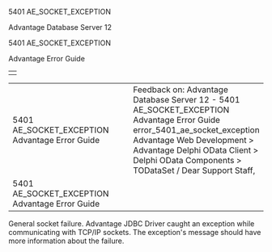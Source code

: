 5401 AE\_SOCKET\_EXCEPTION




Advantage Database Server 12  

5401 AE\_SOCKET\_EXCEPTION

Advantage Error Guide

|  |
| --- |
|  |

|  |  |  |  |  |
| --- | --- | --- | --- | --- |
| 5401 AE\_SOCKET\_EXCEPTION  Advantage Error Guide |  |  | Feedback on: Advantage Database Server 12 - 5401 AE\_SOCKET\_EXCEPTION Advantage Error Guide error\_5401\_ae\_socket\_exception Advantage Web Development > Advantage Delphi OData Client > Delphi OData Components > TODataSet / Dear Support Staff, |  |
| 5401 AE\_SOCKET\_EXCEPTION  Advantage Error Guide |  |  |  |  |

General socket failure. Advantage JDBC Driver caught an exception while communicating with TCP/IP sockets. The exception's message should have more information about the failure.